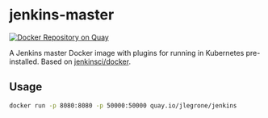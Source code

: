 # jenkins-master

[![Docker Repository on Quay](https://quay.io/repository/jlegrone/jenkins/status "Docker Repository on Quay")](https://quay.io/repository/jlegrone/jenkins)

A Jenkins master Docker image with plugins for running in Kubernetes pre-installed. Based on [jenkinsci/docker](https://github.com/jenkinsci/docker).

## Usage

```bash
docker run -p 8080:8080 -p 50000:50000 quay.io/jlegrone/jenkins
```
